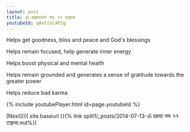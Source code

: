 ```yaml
---
layout: post
title: ॐ प्रकृष्टारये नमः ११ टाइम्स
youtubeId: qAxtisC4P2g
---
```

 
 
Helps get goodness, bliss and peace and God's blessings
 
Helps remain focused, help generate inner energy 
 
Helps boost physical and mental health 
 
Helps remain grounded and generates a sense of gratitude towards the greater power 
 
Helps reduce bad karma
 
 
 
 


{% include youtubePlayer.html id=page.youtubeId %}
 
[Next]({{ site.baseurl }}{% link  split1/_posts/2014-07-13-ॐ दक्षया नमः ११ टाइम्स.md%})
 
